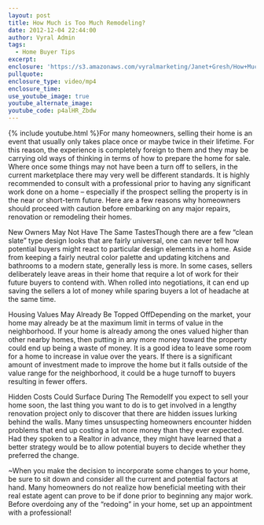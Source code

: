 ```yaml
---
layout: post
title: How Much is Too Much Remodeling?
date: 2012-12-04 22:44:00
author: Vyral Admin
tags:
  - Home Buyer Tips
excerpt:
enclosure: 'https://s3.amazonaws.com/vyralmarketing/Janet+Gresh/How+Much+is+Too+Much+Remodeling%253F.mp4'
pullquote:
enclosure_type: video/mp4
enclosure_time:
use_youtube_image: true
youtube_alternate_image:
youtube_code: p4alHR_Zbdw
---
```



{% include youtube.html %}For many homeowners, selling their home is an event that usually only takes place once or maybe twice in their lifetime.  For this reason, the experience is completely foreign to them and they may be carrying old ways of thinking in terms of how to prepare the home for sale.  Where once some things may not have been a turn off to sellers, in the current marketplace there may very well be different standards.  It is highly recommended to consult with a professional prior to having any significant work done on a home – especially if the prospect selling the property is in the near or short-term future.  Here are a few reasons why homeowners should proceed with caution before embarking on any major repairs, renovation or remodeling their homes.

New Owners May Not Have The Same TastesThough there are a few “clean slate” type design looks that are fairly universal, one can never tell how potential buyers might react to particular design elements in a home.  Aside from keeping a fairly neutral color palette and updating kitchens and bathrooms to a modern state, generally less is more.  In some cases, sellers deliberately leave areas in their home that require a lot of work for their future buyers to contend with.  When rolled into negotiations, it can end up saving the sellers a lot of money while sparing buyers a lot of headache at the same time.

Housing Values May Already Be Topped OffDepending on the market, your home may already be at the maximum limit in terms of value in the neighborhood.  If your home is already among the ones valued higher than other nearby homes, then putting in any more money toward the property could end up being a waste of money.  It is a good idea to leave some room for a home to increase in value over the years.  If there is a significant amount of investment made to improve the home but it falls outside of the value range for the neighborhood, it could be a huge turnoff to buyers resulting in fewer offers.

Hidden Costs Could Surface During The RemodelIf you expect to sell your home soon, the last thing you want to do is to get involved in a lengthy renovation project only to discover that there are hidden issues lurking behind the walls.  Many times unsuspecting homeowners encounter hidden problems that end up costing a lot more money than they ever expected.  Had they spoken to a Realtor in advance, they might have learned that a better strategy would be to allow potential buyers to decide whether they preferred the change.

~When you make the decision to incorporate some changes to your home, be sure to sit down and consider all the current and potential factors at hand.  Many homeowners do not realize how beneficial meeting with their real estate agent can prove to be if done prior to beginning any major work.  Before overdoing any of the “redoing” in your home, set up an appointment with a professional!